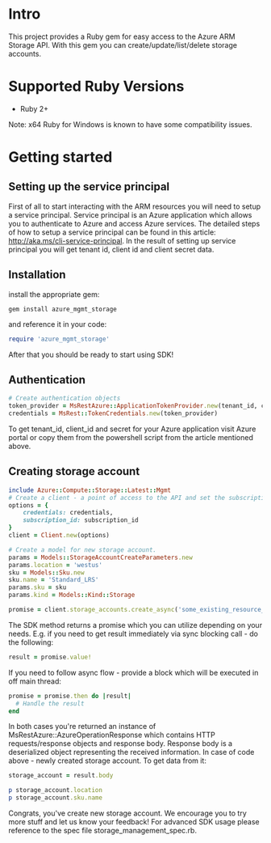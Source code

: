 # Intro

This project provides a Ruby gem for easy access to the Azure ARM Storage API. With this gem you can create/update/list/delete storage accounts.

# Supported Ruby Versions

* Ruby 2+

Note: x64 Ruby for Windows is known to have some compatibility issues.

# Getting started

## Setting up the service principal

First of all to start interacting with the ARM resources you will need to setup a service principal. Service principal is an Azure application which allows you to authenticate to Azure and access Azure services. The detailed steps of how to setup a service principal can be found in this article: http://aka.ms/cli-service-principal. In the result of setting up service principal you will get tenant id, client id and client secret data.

## Installation

install the appropriate gem:

```
gem install azure_mgmt_storage
```

and reference it in your code:

```Ruby
require 'azure_mgmt_storage'
```

After that you should be ready to start using SDK!

## Authentication

```Ruby
# Create authentication objects
token_provider = MsRestAzure::ApplicationTokenProvider.new(tenant_id, client_id, secret)
credentials = MsRest::TokenCredentials.new(token_provider)
```

To get tenant_id, client_id and secret for your Azure application visit Azure portal or copy them from the powershell script from the article mentioned above.

## Creating storage account

```Ruby
include Azure::Compute::Storage::Latest::Mgmt
# Create a client - a point of access to the API and set the subscription id
options = {
    credentials: credentials,
    subscription_id: subscription_id
}
client = Client.new(options)

# Create a model for new storage account.
params = Models::StorageAccountCreateParameters.new
params.location = 'westus'
sku = Models::Sku.new
sku.name = 'Standard_LRS'
params.sku = sku
params.kind = Models::Kind::Storage

promise = client.storage_accounts.create_async('some_existing_resource_group', 'newstorageaccount', params)
```

The SDK method returns a promise which you can utilize depending on your needs. E.g. if you need to get result immediately via sync blocking call - do the following:

```Ruby
result = promise.value!
```

If you need to follow async flow - provide a block which will be executed in off main thread:

```Ruby
promise = promise.then do |result|
  # Handle the result
end
```

In both cases you're returned an instance of MsRestAzure::AzureOperationResponse which contains HTTP requests/response objects and response body. Response body is a deserialized object representing the received information. In case of code above - newly created storage account. To get data from it:

```Ruby
storage_account = result.body

p storage_account.location
p storage_account.sku.name
```

Congrats, you've create new storage account. We encourage you to try more stuff and let us know your feedback!
For advanced SDK usage please reference to the spec file storage_management_spec.rb.
